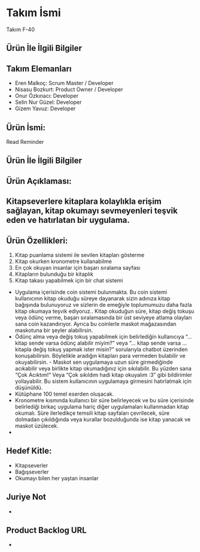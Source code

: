 # Takım İsmi

 Takım F-40 
## Ürün İle İlgili Bilgiler
## Takım Elemanları
- Eren Malkoç: Scrum Master / Developer
- Nisasu Bozkurt: Product Owner / Developer
- Onur Özkınacı: Developer
- Selin Nur Güzel: Developer
- Gizem Yavuz: Developer

## Ürün İsmi: 
 Read Reminder

## Ürün İle İlgili Bilgiler

## Ürün Açıklaması:
Kitapseverlere kitaplara kolaylıkla erişim sağlayan, kitap okumayı sevmeyenleri teşvik eden ve hatırlatan bir uygulama.
- 

## Ürün Özellikleri:
1. Kitap puanlama sistemi ile sevilen kitapları gösterme   
2. Kitap okurken kronometre kullanabilme  
3. En çok okuyan insanlar için başarı sıralama sayfası  
4. Kitapların bulunduğu bir kitaplık 
5. Kitap takası yapabilmek için bir chat sistemi


- Uygulama içerisinde coin sistemi bulunmakta. Bu coin sistemi kullanıcının kitap okuduğu süreye dayanarak sizin adınıza kitap bağışında bulunuyoruz ve sizlerin de emeğiyle toplumumuzu daha fazla kitap okumaya teşvik ediyoruz.. Kitap okuduğun süre, kitap değiş tokuşu veya ödünç verme, başarı sıralamasında bir üst seviyeye atlama olayları sana coin kazandırıyor. Ayrıca bu coinlerle maskot mağazasından maskotuna bir şeyler alabilirsin. 
- Ödünç alma veya değiş tokuş yapabilmek için belirlediğin kullanıcıya “… kitap sende varsa ödünç alabilir miyim?” veya “… kitap sende varsa … kitapla değiş tokuş yapmak ister misin?” sorularıyla chatbot üzerinden konuşabilirsin. Böylelikle aradığın kitapları para vermeden bulabilir ve okuyabilirsin. - Maskot sen uygulamaya uzun süre girmediğinde acıkabilir veya birlikte kitap okumadığınız için sıkılabilir. Bu yüzden sana “Çok Acıktım!” Veya “Çok sıkıldım hadi kitap okuyalım :3” gibi bildirimler yollayabilir. Bu sistem kullanıcının uygulamaya girmesini hatırlatmak için düşünüldü. 
- Kütüphane 100 temel eserden oluşacak. 
- Kronometre kısmında kullanıcı bir süre belirleyecek ve bu süre içerisinde belirlediği birkaç uygulama hariç diğer uygulamaları kullanmadan kitap okumalı. Süre ilerledikçe temsili kitap sayfaları çevrilecek, süre dolmadan çıkıldığında veya kurallar bozulduğunda ise kitap yanacak ve maskot üzülecek.
- 
## Hedef Kitle:
- Kitapseverler
- Bağışseverler
- Okumayı bilen her yaştan insanlar

## Juriye Not
- 

## Product Backlog URL
- 
